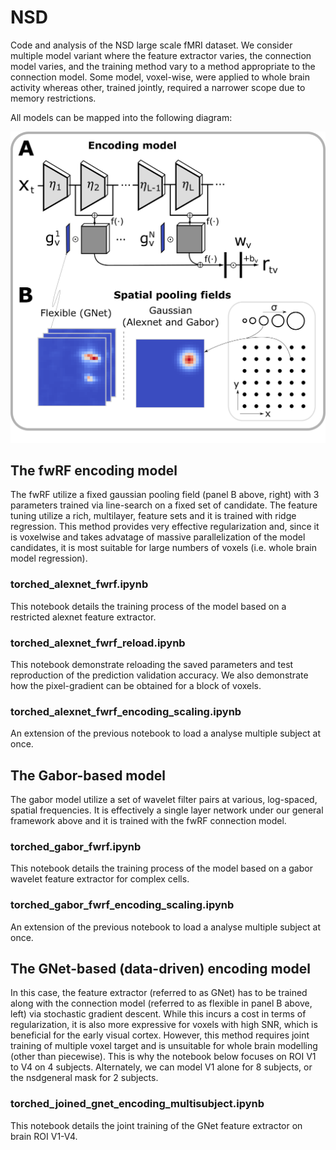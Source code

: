 # NSD
Code and analysis of the NSD large scale fMRI dataset. We consider multiple model variant where the feature extractor varies, the connection model varies, and the training method vary to a method appropriate to the connection model. Some model, voxel-wise, were applied to whole brain activity whereas other, trained jointly, required a narrower scope due to memory restrictions.

All models can be mapped into the following diagram:

<p align="center">
  <img src="model_diagram_paper.png" width="600">
</p>
  
## The fwRF encoding model
The fwRF utilize a fixed gaussian pooling field (panel B above, right) with 3 parameters trained via line-search on a fixed set of candidate. The feature tuning utilize a rich, multilayer, feature sets and it is trained with ridge regression. This method provides very effective regularization and, since it is voxelwise and takes advatage of massive parallelization of the model candidates, it is most suitable for large numbers of voxels (i.e. whole brain model regression).

### torched_alexnet_fwrf.ipynb
This notebook details the training process of the model based on a restricted alexnet feature extractor.

### torched_alexnet_fwrf_reload.ipynb
This notebook demonstrate reloading the saved parameters and test reproduction of the prediction validation accuracy. We also demonstrate how the pixel-gradient can be obtained for a block of voxels.

### torched_alexnet_fwrf_encoding_scaling.ipynb
An extension of the previous notebook to load a analyse multiple subject at once.

## The Gabor-based model
The gabor model utilize a set of wavelet filter pairs at various, log-spaced, spatial frequencies. It is effectively a single layer network under our general framework above and it is trained with the fwRF connection model.

### torched_gabor_fwrf.ipynb
This notebook details the training process of the model based on a gabor wavelet feature extractor for complex cells.

### torched_gabor_fwrf_encoding_scaling.ipynb
An extension of the previous notebook to load a analyse multiple subject at once.

## The GNet-based (data-driven) encoding model
In this case, the feature extractor (referred to as GNet) has to be trained along with the connection model (referred to as flexible in panel B above, left) via stochastic gradient descent. While this incurs a cost in terms of regularization, it is also more expressive for voxels with high SNR, which is beneficial for the early visual cortex. However, this method requires joint training of multiple voxel target and is unsuitable for whole brain modelling (other than piecewise). This is why the notebook below focuses on ROI V1 to V4 on 4 subjects. Alternately, we can model V1 alone for 8 subjects, or the nsdgeneral mask for 2 subjects.


### torched_joined_gnet_encoding_multisubject.ipynb
This notebook details the joint training of the GNet feature extractor on brain ROI V1-V4.
